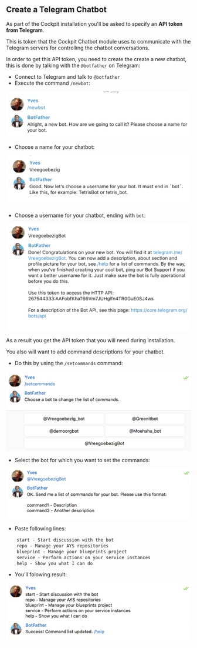 ## Create a Telegram Chatbot

As part of the Cockpit installation you'll be asked to specify an **API token from Telegram**.

This is token that the Cockpit Chatbot module uses to communicate with the Telegram servers for controlling the chatbot conversations.

In order to get this API token, you need to create the create a new chatbot, this is done by talking with the `@botfather` on Telegram:

- Connect to Telegram and talk to `@botfather`
- Execute the command `/newbot`:

![](new-bot.png)

- Choose a name for your chatbot:

![](name-bot.png)

- Choose a username for your chatbot, ending with `bot`:

![](username-bot.png)

As a result you get the API token that you will need during installation. 

You also will want to add command descriptions for your chatbot.

- Do this by using the `/setcommands` command:

![](set-commands.png)

- Select the bot for which you want to set the commands:

![](select-bot.png)

- Paste following lines:

```
    start - Start discussion with the bot
    repo - Manage your AYS repositories
    blueprint - Manage your blueprints project
    service - Perform actions on your service instances
    help - Show you what I can do
```

- You'll folowing result:

![](paste-commands.png)